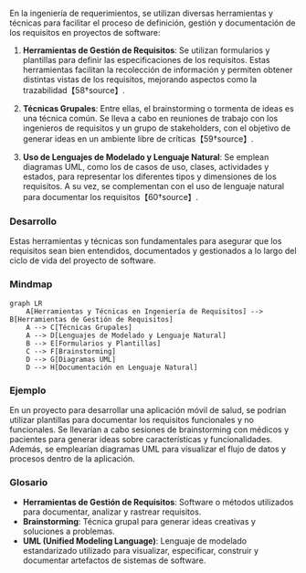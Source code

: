 En la ingeniería de requerimientos, se utilizan diversas herramientas y técnicas para facilitar el proceso de definición, gestión y documentación de los requisitos en proyectos de software:

1. **Herramientas de Gestión de Requisitos**: Se utilizan formularios y plantillas para definir las especificaciones de los requisitos. Estas herramientas facilitan la recolección de información y permiten obtener distintas vistas de los requisitos, mejorando aspectos como la trazabilidad【58†source】.

2. **Técnicas Grupales**: Entre ellas, el brainstorming o tormenta de ideas es una técnica común. Se lleva a cabo en reuniones de trabajo con los ingenieros de requisitos y un grupo de stakeholders, con el objetivo de generar ideas en un ambiente libre de críticas【59†source】.

3. **Uso de Lenguajes de Modelado y Lenguaje Natural**: Se emplean diagramas UML, como los de casos de uso, clases, actividades y estados, para representar los diferentes tipos y dimensiones de los requisitos. A su vez, se complementan con el uso de lenguaje natural para documentar los requisitos【60†source】.

### Desarrollo
Estas herramientas y técnicas son fundamentales para asegurar que los requisitos sean bien entendidos, documentados y gestionados a lo largo del ciclo de vida del proyecto de software.

### Mindmap
```mermaid
graph LR
    A[Herramientas y Técnicas en Ingeniería de Requisitos] --> B[Herramientas de Gestión de Requisitos]
    A --> C[Técnicas Grupales]
    A --> D[Lenguajes de Modelado y Lenguaje Natural]
    B --> E[Formularios y Plantillas]
    C --> F[Brainstorming]
    D --> G[Diagramas UML]
    D --> H[Documentación en Lenguaje Natural]
```

### Ejemplo
En un proyecto para desarrollar una aplicación móvil de salud, se podrían utilizar plantillas para documentar los requisitos funcionales y no funcionales. Se llevarían a cabo sesiones de brainstorming con médicos y pacientes para generar ideas sobre características y funcionalidades. Además, se emplearían diagramas UML para visualizar el flujo de datos y procesos dentro de la aplicación.

### Glosario
- **Herramientas de Gestión de Requisitos**: Software o métodos utilizados para documentar, analizar y rastrear requisitos.
- **Brainstorming**: Técnica grupal para generar ideas creativas y soluciones a problemas.
- **UML (Unified Modeling Language)**: Lenguaje de modelado estandarizado utilizado para visualizar, especificar, construir y documentar artefactos de sistemas de software.